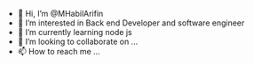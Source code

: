 - 👋 Hi, I’m @MHabilArifin
- 👀 I’m interested in Back end Developer and software engineer
- 🌱 I’m currently learning node js
- 💞️ I’m looking to collaborate on ...
- 📫 How to reach me ...

<!---
MHabilArifin/MHabilArifin is a ✨ special ✨ repository because its `README.md` (this file) appears on your GitHub profile.
You can click the Preview link to take a look at your changes.
--->
